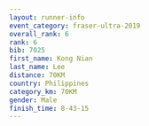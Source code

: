 ```yaml
---
layout: runner-info 
event_category: fraser-ultra-2019 
overall_rank: 6
rank: 6
bib: 7025
first_name: Kong Nian
last_name: Lee
distance: 70KM
country: Philippines
category_km: 70KM
gender: Male
finish_time: 8-43-15
---
```

